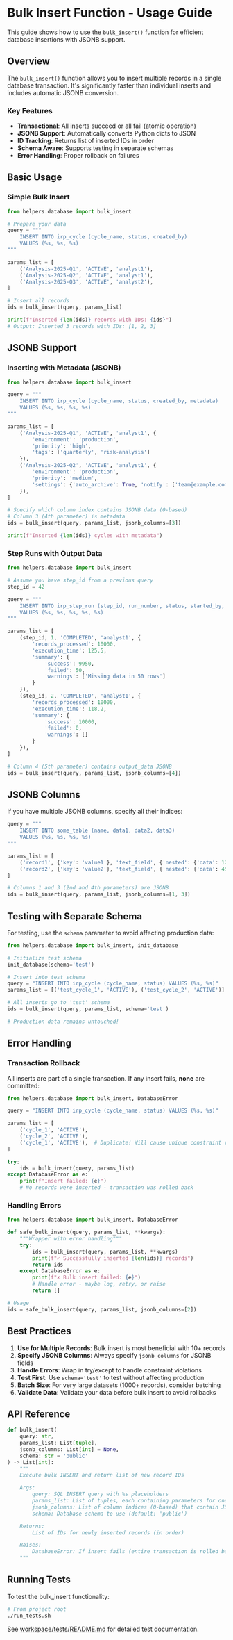 # Bulk Insert Function - Usage Guide

This guide shows how to use the `bulk_insert()` function for efficient database insertions with JSONB support.

## Overview

The `bulk_insert()` function allows you to insert multiple records in a single database transaction. It's significantly faster than individual inserts and includes automatic JSONB conversion.

### Key Features

- **Transactional**: All inserts succeed or all fail (atomic operation)
- **JSONB Support**: Automatically converts Python dicts to JSON
- **ID Tracking**: Returns list of inserted IDs in order
- **Schema Aware**: Supports testing in separate schemas
- **Error Handling**: Proper rollback on failures

## Basic Usage

### Simple Bulk Insert

```python
from helpers.database import bulk_insert

# Prepare your data
query = """
    INSERT INTO irp_cycle (cycle_name, status, created_by)
    VALUES (%s, %s, %s)
"""

params_list = [
    ('Analysis-2025-Q1', 'ACTIVE', 'analyst1'),
    ('Analysis-2025-Q2', 'ACTIVE', 'analyst1'),
    ('Analysis-2025-Q3', 'ACTIVE', 'analyst2'),
]

# Insert all records
ids = bulk_insert(query, params_list)

print(f"Inserted {len(ids)} records with IDs: {ids}")
# Output: Inserted 3 records with IDs: [1, 2, 3]
```

## JSONB Support

### Inserting with Metadata (JSONB)

```python
from helpers.database import bulk_insert

query = """
    INSERT INTO irp_cycle (cycle_name, status, created_by, metadata)
    VALUES (%s, %s, %s, %s)
"""

params_list = [
    ('Analysis-2025-Q1', 'ACTIVE', 'analyst1', {
        'environment': 'production',
        'priority': 'high',
        'tags': ['quarterly', 'risk-analysis']
    }),
    ('Analysis-2025-Q2', 'ACTIVE', 'analyst1', {
        'environment': 'production',
        'priority': 'medium',
        'settings': {'auto_archive': True, 'notify': ['team@example.com']}
    }),
]

# Specify which column index contains JSONB data (0-based)
# Column 3 (4th parameter) is metadata
ids = bulk_insert(query, params_list, jsonb_columns=[3])

print(f"Inserted {len(ids)} cycles with metadata")
```

### Step Runs with Output Data

```python
from helpers.database import bulk_insert

# Assume you have step_id from a previous query
step_id = 42

query = """
    INSERT INTO irp_step_run (step_id, run_number, status, started_by, output_data)
    VALUES (%s, %s, %s, %s, %s)
"""

params_list = [
    (step_id, 1, 'COMPLETED', 'analyst1', {
        'records_processed': 10000,
        'execution_time': 125.5,
        'summary': {
            'success': 9950,
            'failed': 50,
            'warnings': ['Missing data in 50 rows']
        }
    }),
    (step_id, 2, 'COMPLETED', 'analyst1', {
        'records_processed': 10000,
        'execution_time': 118.2,
        'summary': {
            'success': 10000,
            'failed': 0,
            'warnings': []
        }
    }),
]

# Column 4 (5th parameter) contains output_data JSONB
ids = bulk_insert(query, params_list, jsonb_columns=[4])
```

## JSONB Columns

If you have multiple JSONB columns, specify all their indices:

```python
query = """
    INSERT INTO some_table (name, data1, data2, data3)
    VALUES (%s, %s, %s, %s)
"""

params_list = [
    ('record1', {'key': 'value1'}, 'text_field', {'nested': {'data': 123}}),
    ('record2', {'key': 'value2'}, 'text_field', {'nested': {'data': 456}}),
]

# Columns 1 and 3 (2nd and 4th parameters) are JSONB
ids = bulk_insert(query, params_list, jsonb_columns=[1, 3])
```

## Testing with Separate Schema

For testing, use the `schema` parameter to avoid affecting production data:

```python
from helpers.database import bulk_insert, init_database

# Initialize test schema
init_database(schema='test')

# Insert into test schema
query = "INSERT INTO irp_cycle (cycle_name, status) VALUES (%s, %s)"
params_list = [('test_cycle_1', 'ACTIVE'), ('test_cycle_2', 'ACTIVE')]

# All inserts go to 'test' schema
ids = bulk_insert(query, params_list, schema='test')

# Production data remains untouched!
```

## Error Handling

### Transaction Rollback

All inserts are part of a single transaction. If any insert fails, **none** are committed:

```python
from helpers.database import bulk_insert, DatabaseError

query = "INSERT INTO irp_cycle (cycle_name, status) VALUES (%s, %s)"

params_list = [
    ('cycle_1', 'ACTIVE'),
    ('cycle_2', 'ACTIVE'),
    ('cycle_1', 'ACTIVE'),  # Duplicate! Will cause unique constraint violation
]

try:
    ids = bulk_insert(query, params_list)
except DatabaseError as e:
    print(f"Insert failed: {e}")
    # No records were inserted - transaction was rolled back
```

### Handling Errors

```python
from helpers.database import bulk_insert, DatabaseError

def safe_bulk_insert(query, params_list, **kwargs):
    """Wrapper with error handling"""
    try:
        ids = bulk_insert(query, params_list, **kwargs)
        print(f"✓ Successfully inserted {len(ids)} records")
        return ids
    except DatabaseError as e:
        print(f"✗ Bulk insert failed: {e}")
        # Handle error - maybe log, retry, or raise
        return []

# Usage
ids = safe_bulk_insert(query, params_list, jsonb_columns=[2])
```

## Best Practices

1. **Use for Multiple Records**: Bulk insert is most beneficial with 10+ records
2. **Specify JSONB Columns**: Always specify `jsonb_columns` for JSONB fields
3. **Handle Errors**: Wrap in try/except to handle constraint violations
4. **Test First**: Use `schema='test'` to test without affecting production
5. **Batch Size**: For very large datasets (1000+ records), consider batching
6. **Validate Data**: Validate your data before bulk insert to avoid rollbacks

## API Reference

```python
def bulk_insert(
    query: str,
    params_list: List[tuple],
    jsonb_columns: List[int] = None,
    schema: str = 'public'
) -> List[int]:
    """
    Execute bulk INSERT and return list of new record IDs

    Args:
        query: SQL INSERT query with %s placeholders
        params_list: List of tuples, each containing parameters for one insert
        jsonb_columns: List of column indices (0-based) that contain JSONB data
        schema: Database schema to use (default: 'public')

    Returns:
        List of IDs for newly inserted records (in order)

    Raises:
        DatabaseError: If insert fails (entire transaction is rolled back)
    """
```

## Running Tests

To test the bulk_insert functionality:

```bash
# From project root
./run_tests.sh
```

See [workspace/tests/README.md](workspace/tests/README.md) for detailed test documentation.
